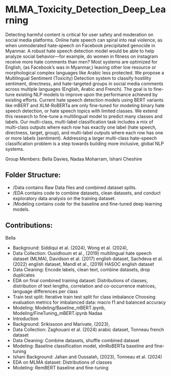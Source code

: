 # MLMA_Toxicity_Detection_Deep_Learning

Detecting harmful content is critical for user safety and moderation on social media platforms. Online hate speech can spiral into real violence, as when unmoderated hate-speech on Facebook precipitated genocide in Myanmar. A robust hate speech detection model would be able to help analyze social behavior—for example, do women in fitness on instagram receive more hate comments than men? Most systems are optimized for English, (as Facebook’s was in Myanmar,) leaving other low resource or morphological complex languages like Arabic less protected. We propose a Multilingual Sentiment (Toxicity) Detection system to classify hostility sentiment, directness, and hate-targeted groups in social media comments across multiple languages (English, Arabic and French). The goal is to fine-tune existing NLP models to improve upon the performance achieved by existing efforts. Current hate speech detection models using BERT variants like mBERT and XLM-RoBERTa are only fine-tuned for modeling binary hate speech detection, or hate speech topics with limited classes. We extend this research to fine-tune a multilingual model to predict many classes and labels. Our multi-class, multi-label classification task includes a mix of multi-class outputs where each row has exactly one label (hate speech, directness, target, group), and multi-label outputs where each row has one or more labels (sentiment). Addressing a larger multi-class hate-speech classification problem is a step towards building more inclusive, global NLP systems.

Group Members: Bella Davies, Nadaa Moharram, Ishani Cheshire

## Folder Structure:
- /Data contains Raw Data files and combined dataset splits.
- /EDA contains code to combine datasets, clean datasets, and conduct exploratory data analysis on the training dataset.
- /Modeling contains code for the baseline and fine-tuned deep learning models.

## Contributions:
Bella
- Background: Siddiqui et al. (2024), Wong et al. (2024), 
- Data Collection: Ousidhoum et al., (2019) multilingual hate speech dataset (MLMA), Davidson et al. (2017) english dataset, Sachdeva et al. (2022) english dataset, Mandl et al., (2019) HASOC english dataset 
- Data Cleaning: Encode labels, clean text, combine datasets, drop duplicates 
- EDA on final combined training dataset: Distributions of classes, distribution of text lengths, correlation and co-occurrence matrices, language differences per class
- Train test split: Iterative train test split for class imbalance
Choosing evaluation metrics for imbalanced data: macro f1 and balanced accuracy
- Modeling: Modeling/Baseline_mBERT.ipynb, Modeling/FineTuning_mBERT.ipynb
Nadaa
- Introduction
- Background: Srikissoon and Marivate, (2023),
- Data Collection: Zaghouani et al. (2024) arabic dataset, Tonneau french dataset
- Data Cleaning: Combine datasets, shuffle combined dataset
- Modeling: Baseline classification model, xlmRoBERTa baseline and fine-tuning
- Ishani
Background:  Jahan and Oussalah, (2023), Tonneau et al. (2024) 
- EDA on MLMA dataset: Distributions of classes
- Modeling: RemBERT baseline and fine-tuning
